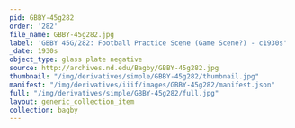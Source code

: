 ```yaml
---
pid: GBBY-45g282
order: '282'
file_name: GBBY-45g282.jpg
label: 'GBBY 45G/282: Football Practice Scene (Game Scene?) - c1930s'
_date: 1930s
object_type: glass plate negative
source: http://archives.nd.edu/Bagby/GBBY-45g282.jpg
thumbnail: "/img/derivatives/simple/GBBY-45g282/thumbnail.jpg"
manifest: "/img/derivatives/iiif/images/GBBY-45g282/manifest.json"
full: "/img/derivatives/simple/GBBY-45g282/full.jpg"
layout: generic_collection_item
collection: bagby
---
```

